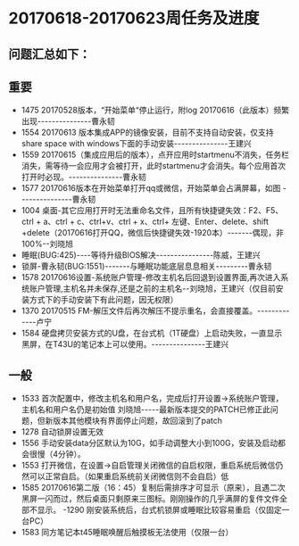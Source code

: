 # 20170618-20170623周任务及进度
## 问题汇总如下：
## 重要
- 1475 20170528版本，“开始菜单“停止运行，附log     20170616（此版本）频繁出现---------------曹永韧
- 1554 20170613 版本集成APP的镜像安装，目前不支持自动安装，仅支持share space with windows下面的手动安装---------------王建兴
-  1559 20170615（集成应用后的版本），点开应用时startmenu不消失，任务栏消失，需等待一会应用才会被打开，此时startmenu才会消失。每个应用首次打开时必现。---------------曹永韧
- 1577 20170616版本在开始菜单打开qq或微信，开始菜单会占满屏幕，如图 ---------------曹永韧
- 1004 桌面-其它应用打开时无法重命名文件，且所有快捷键失效：F2、F5、ctrl + a、ctrl + c、ctrl+v、ctrl + x、ctrl+ 左键、Enter、delete、shift +delete（20170616打开QQ，微信后快捷键失效-1920本）-------偶现，非100%--刘晓旭
- 睡眠(BUG:425)----等待升级BIOS解决----------------陈威，王建兴
- 锁屏-曹永韧(BUG:1551)-------与睡眠功能底层息息相关---------曹永韧
- 1578 20170616设置-系统账户管理-修改主机名后回退到设置界面,再次进入系统账户管理,主机名并未保存,还是之前的主机名--刘晓旭，王建兴（仅目前安装方式下的手动安装下有此问题，因无权限）
- 1370 20170515 FM-解压文件后再次解压不提示重名，会直接覆盖。-------------卢宁
- 1584 硬盘拷贝安装方式的U盘，在台式机（1T硬盘）上启动失败，一直显示黑屏，在T43U的笔记本上可以使用。---------------王建兴

## 一般
- 1533 首次配置中，修改主机名和用户名，完成后打开设置->系统账户管理，主机名和用户名仍是初始值 刘晓旭-----最新版本提交的PATCH已修正此问题，但新版本其他模块有界面停止问题，故回滚到了patch
- 1278 自动锁屏设置无效
- 1556 手动安装data分区默认为10G，如手动调整大小到100G，安装及启动都会很慢（4分钟）。
- 1553 打开微信，在设置->自启管理关闭微信的自启权限，重启系统后微信仍然可以正常自启。（如果重启系统前关闭微信则不会自启）低
- 1585 20170616第二版（16：45）复制后需排序才可显示（原来），且遇二次黑屏一闪而过，然后桌面只剩原来三图标。刚刚操作的几乎满屏的复件文件全部不显示。
-1290 刚安装系统后，台式机锁屏或睡眠比较容易重启（仅固定一台PC）
- 1583 同方笔记本t45睡眠唤醒后触摸板无法使用（仅限一台）
